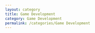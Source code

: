 ```yaml
---
layout: category
title: Game Development
category: Game Development
permalink: /categories/Game Development
---
```

